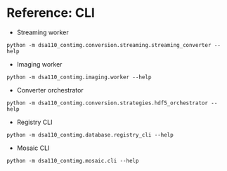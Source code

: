 # Reference: CLI

- Streaming worker
```
python -m dsa110_contimg.conversion.streaming.streaming_converter --help
```
- Imaging worker
```
python -m dsa110_contimg.imaging.worker --help
```
- Converter orchestrator
```
python -m dsa110_contimg.conversion.strategies.hdf5_orchestrator --help
```
- Registry CLI
```
python -m dsa110_contimg.database.registry_cli --help
```
- Mosaic CLI
```
python -m dsa110_contimg.mosaic.cli --help
```
